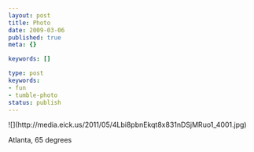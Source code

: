 ```yaml
---
layout: post
title: Photo
date: 2009-03-06
published: true
meta: {}

keywords: []

type: post
keywords:
- fun
- tumble-photo
status: publish
---
```

<div class="figure">            ![](http://media.eick.us/2011/05/4Lbi8pbnEkqt8x831nDSjMRuo1_4001.jpg)        </div>

Atlanta, 65 degrees

